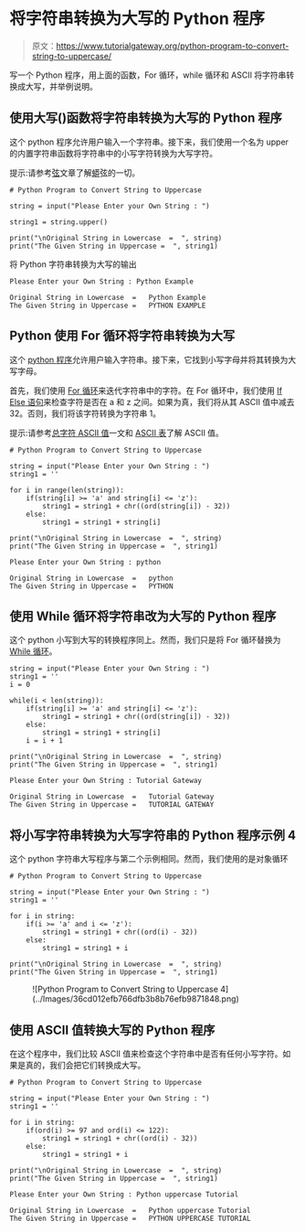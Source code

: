 # 将字符串转换为大写的 Python 程序

> 原文：<https://www.tutorialgateway.org/python-program-to-convert-string-to-uppercase/>

写一个 Python 程序，用上面的函数，For 循环，while 循环和 ASCII 将字符串转换成大写，并举例说明。

## 使用大写()函数将字符串转换为大写的 Python 程序

这个 python 程序允许用户输入一个字符串。接下来，我们使用一个名为 upper 的内置字符串函数将字符串中的小写字符转换为大写字符。

提示:请参考[弦](https://www.tutorialgateway.org/python-string/)文章了解[蟒](https://www.tutorialgateway.org/python-tutorial/)弦的一切。

```
# Python Program to Convert String to Uppercase

string = input("Please Enter your Own String : ")

string1 = string.upper()

print("\nOriginal String in Lowercase  =  ", string)
print("The Given String in Uppercase =  ", string1)
```

将 Python 字符串转换为大写的输出

```
Please Enter your Own String : Python Example

Original String in Lowercase  =   Python Example
The Given String in Uppercase =   PYTHON EXAMPLE
```

## Python 使用 For 循环将字符串转换为大写

这个 [python 程序](https://www.tutorialgateway.org/python-programming-examples/)允许用户输入字符串。接下来，它找到小写字母并将其转换为大写字母。

首先，我们使用 [For 循环](https://www.tutorialgateway.org/python-for-loop/)来迭代字符串中的字符。在 For 循环中，我们使用 [If Else 语句](https://www.tutorialgateway.org/python-if-else/)来检查字符是否在 a 和 z 之间。如果为真，我们将从其 ASCII 值中减去 32。否则，我们将该字符转换为字符串 1。

提示:请参考[总字符 ASCII 值](https://www.tutorialgateway.org/python-program-to-find-ascii-value-of-total-characters-in-a-string/)一文和 [ASCII 表](https://www.tutorialgateway.org/ascii-table/)了解 ASCII 值。

```
# Python Program to Convert String to Uppercase

string = input("Please Enter your Own String : ")
string1 = ''

for i in range(len(string)):
    if(string[i] >= 'a' and string[i] <= 'z'):
        string1 = string1 + chr((ord(string[i]) - 32))
    else:
        string1 = string1 + string[i]

print("\nOriginal String in Lowercase  =  ", string)
print("The Given String in Uppercase =  ", string1)
```

```
Please Enter your Own String : python

Original String in Lowercase  =   python
The Given String in Uppercase =   PYTHON
```

## 使用 While 循环将字符串改为大写的 Python 程序

这个 python 小写到大写的转换程序同上。然而，我们只是将 For 循环替换为 [While 循环](https://www.tutorialgateway.org/python-while-loop/)。

```
string = input("Please Enter your Own String : ")
string1 = ''
i = 0

while(i < len(string)):
    if(string[i] >= 'a' and string[i] <= 'z'):
        string1 = string1 + chr((ord(string[i]) - 32))
    else:
        string1 = string1 + string[i]
    i = i + 1

print("\nOriginal String in Lowercase  =  ", string)
print("The Given String in Uppercase =  ", string1)
```

```
Please Enter your Own String : Tutorial Gateway

Original String in Lowercase  =   Tutorial Gateway
The Given String in Uppercase =   TUTORIAL GATEWAY
```

## 将小写字符串转换为大写字符串的 Python 程序示例 4

这个 python 字符串大写程序与第二个示例相同。然而，我们使用的是对象循环

```
# Python Program to Convert String to Uppercase

string = input("Please Enter your Own String : ")
string1 = ''

for i in string:
    if(i >= 'a' and i <= 'z'):
        string1 = string1 + chr((ord(i) - 32))
    else:
        string1 = string1 + i

print("\nOriginal String in Lowercase  =  ", string)
print("The Given String in Uppercase =  ", string1)
```

<figure class="wp-block-image">![Python Program to Convert String to Uppercase 4](../Images/36cd012efb766dfb3b8b76efb9871848.png)</figure>

## 使用 ASCII 值转换大写的 Python 程序

在这个程序中，我们比较 ASCII 值来检查这个字符串中是否有任何小写字符。如果是真的，我们会把它们转换成大写。

```
# Python Program to Convert String to Uppercase

string = input("Please Enter your Own String : ")
string1 = ''

for i in string:
    if(ord(i) >= 97 and ord(i) <= 122):
        string1 = string1 + chr((ord(i) - 32))
    else:
        string1 = string1 + i

print("\nOriginal String in Lowercase  =  ", string)
print("The Given String in Uppercase =  ", string1)
```

```
Please Enter your Own String : Python uppercase Tutorial

Original String in Lowercase  =   Python uppercase Tutorial
The Given String in Uppercase =   PYTHON UPPERCASE TUTORIAL
```